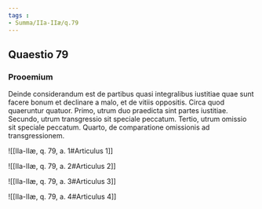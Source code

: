 ```yaml
---
tags : 
- Summa/IIa-IIæ/q.79
---
```


## Quaestio 79

### Prooemium

Deinde considerandum est de partibus quasi integralibus iustitiae quae sunt facere bonum et declinare a malo, et de vitiis oppositis. Circa quod quaeruntur quatuor. Primo, utrum duo praedicta sint partes iustitiae. Secundo, utrum transgressio sit speciale peccatum. Tertio, utrum omissio sit speciale peccatum. Quarto, de comparatione omissionis ad transgressionem.

![[IIa-IIæ, q. 79, a. 1#Articulus 1]]

![[IIa-IIæ, q. 79, a. 2#Articulus 2]]

![[IIa-IIæ, q. 79, a. 3#Articulus 3]]

![[IIa-IIæ, q. 79, a. 4#Articulus 4]]

